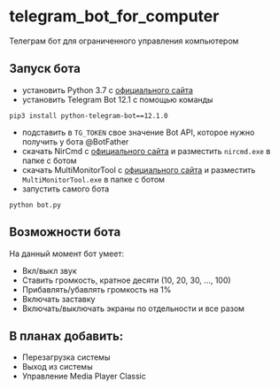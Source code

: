 # telegram_bot_for_computer
Телеграм бот для ограниченного управления компьютером

## Запуск бота
- установить Python 3.7 с [официального сайта](https://www.python.org/)
- установить Telegram Bot 12.1 с помощью команды
```
pip3 install python-telegram-bot==12.1.0
```
- подставить в `TG_TOKEN` свое значение Bot API, которое нужно получить у бота @BotFather
- скачать NirCmd с [официального сайта](http://www.nirsoft.net/utils/nircmd.html) и разместить `nircmd.exe` в папке с ботом
- скачать MultiMonitorTool с [официального сайта](https://www.nirsoft.net/utils/multi_monitor_tool.html) и разместить `MultiMonitorTool.exe` в папке с ботом
- запустить самого бота 
```
python bot.py
```

## Возможности бота
На данный момент бот умеет:
- Вкл/выкл звук
- Ставить громкость, кратное десяти (10, 20, 30, ..., 100)
- Прибавлять/убавлять громкость на 1%
- Включать заставку
- Включать/выключать экраны по отдельности и все разом

## В планах добавить:
- Перезагрузка системы
- Выход из системы
- Управление Media Player Classic
